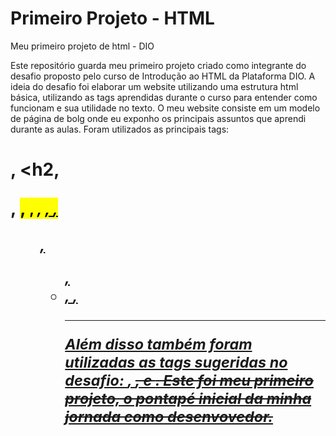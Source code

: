 # Primeiro Projeto - HTML

Meu primeiro projeto de html - DIO

Este repositório guarda meu primeiro projeto criado como integrante do desafio proposto pelo curso de 
Introdução ao HTML da Plataforma DIO.
A ideia do desafio foi elaborar um website utilizando uma estrutura html básica, utilizando as tags aprendidas durante o curso para entender
como funcionam e sua utilidade no texto.
O meu website consiste em um modelo de página de bolg onde eu exponho os principais assuntos que aprendi durante as aulas.
Foram utilizados as principais tags: <h1>, <h2, <p>, <mark>, <small>, <i>, <u>, <strong>, <ol>, <ul>, <li>, <a>, <hr>
Além disso também foram utilizadas as tags sugeridas no desafio: <font>, <del>, e <abbr>.
Este foi meu primeiro projeto, o pontapé inicial da minha jornada como desenvovedor.

